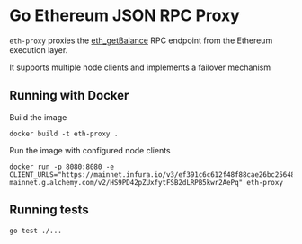 # Go Ethereum JSON RPC Proxy

`eth-proxy` proxies the [eth_getBalance](https://besu.hyperledger.org/stable/public-networks/reference/api#eth_getbalance) RPC endpoint from the Ethereum
execution layer.

It supports multiple node clients and implements a failover mechanism

## Running with Docker


Build the image
```
docker build -t eth-proxy . 
```

Run the image with configured node clients

```
docker run -p 8080:8080 -e CLIENT_URLS="https://mainnet.infura.io/v3/ef391c6c612f48f88cae26bc256487be,https://eth-mainnet.g.alchemy.com/v2/HS9PD42pZUxfytFSB2dLRPB5kwr2AePq" eth-proxy
```

## Running tests

```
go test ./...
```